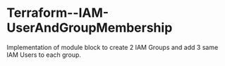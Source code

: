 # Terraform--IAM-UserAndGroupMembership
Implementation of module block to create 2 IAM Groups and add 3 same IAM Users to each group.
